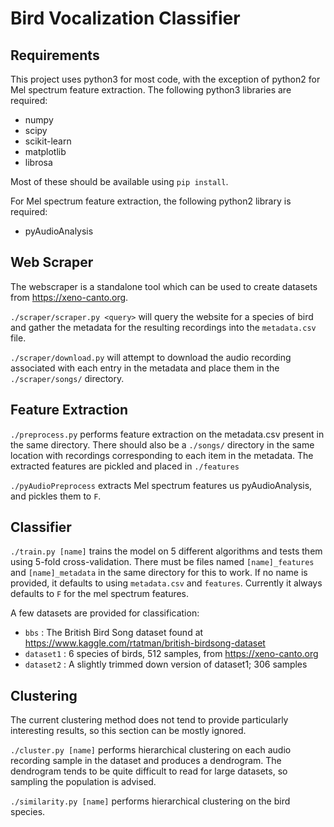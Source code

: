 # Bird Vocalization Classifier
## Requirements
This project uses python3 for most code, with the exception of python2 for Mel spectrum feature extraction. 
The following python3 libraries are required:
- numpy
- scipy
- scikit-learn 
- matplotlib
- librosa

Most of these should be available using `pip install`.

For Mel spectrum feature extraction, the following python2 library is required:
- pyAudioAnalysis

## Web Scraper
The webscraper is a standalone tool which can be used to create datasets from https://xeno-canto.org.

`./scraper/scraper.py <query>` will query the website for a species of bird and gather the metadata for the resulting recordings into the `metadata.csv` file. 

`./scraper/download.py` will attempt to download the audio recording associated with each entry in the metadata and place them in the `./scraper/songs/` directory.

## Feature Extraction
`./preprocess.py` performs feature extraction on the metadata.csv present in the same directory. There should also be a `./songs/` directory in the same location with recordings corresponding to each item in the metadata. The extracted features are pickled and placed in `./features`

`./pyAudioPreprocess` extracts Mel spectrum features us pyAudioAnalysis, and pickles them to `F`.

## Classifier
`./train.py [name]` trains the model on 5 different algorithms and tests them using 5-fold cross-validation. There must be files named `[name]_features` and `[name]_metadata` in the same directory for this to work. If no name is provided, it defaults to using `metadata.csv` and `features`. Currently it always defaults to `F` for the mel spectrum features.

A few datasets are provided for classification:
- `bbs` : The British Bird Song dataset found at https://www.kaggle.com/rtatman/british-birdsong-dataset
- `dataset1` : 6 species of birds, 512 samples, from https://xeno-canto.org
- `dataset2` : A slightly trimmed down version of dataset1; 306 samples


## Clustering
The current clustering method does not tend to provide particularly interesting results, so this section can be mostly ignored.

`./cluster.py [name]` performs hierarchical clustering on each audio recording sample in the dataset and produces a dendrogram. The dendrogram tends to be quite difficult to read for large datasets, so sampling the population is advised.

`./similarity.py [name]` performs hierarchical clustering on the bird species.

